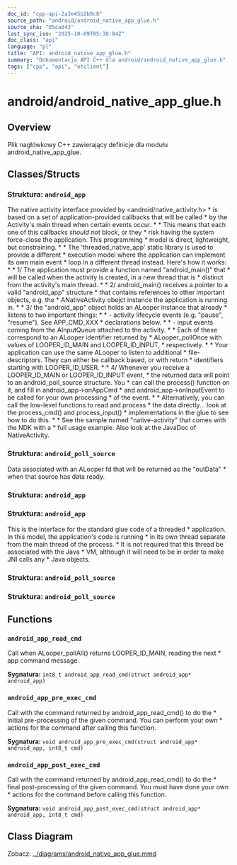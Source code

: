 ```yaml
---
doc_id: "cpp-api-2a3e45b2b8c8"
source_path: "android/android_native_app_glue.h"
source_sha: "05ca843"
last_sync_iso: "2025-10-09T05:38:04Z"
doc_class: "api"
language: "pl"
title: "API: android_native_app_glue.h"
summary: "Dokumentacja API C++ dla android/android_native_app_glue.h"
tags: ["cpp", "api", "otclient"]
---
```


# android/android_native_app_glue.h

## Overview

Plik nagłówkowy C++ zawierający definicje dla modułu android_native_app_glue.

## Classes/Structs

### Struktura: `android_app`

The native activity interface provided by <android/native_activity.h> * is based on a set of application-provided callbacks that will be called * by the Activity's main thread when certain events occur. * * This means that each one of this callbacks _should_ _not_ block, or they * risk having the system force-close the application. This programming * model is direct, lightweight, but constraining. * * The 'threaded_native_app' static library is used to provide a different * execution model where the application can implement its own main event * loop in a different thread instead. Here's how it works: * * 1/ The application must provide a function named "android_main()" that *    will be called when the activity is created, in a new thread that is *    distinct from the activity's main thread. * * 2/ android_main() receives a pointer to a valid "android_app" structure *    that contains references to other important objects, e.g. the *    ANativeActivity obejct instance the application is running in. * * 3/ the "android_app" object holds an ALooper instance that already *    listens to two important things: * *      - activity lifecycle events (e.g. "pause", "resume"). See APP_CMD_XXX *        declarations below. * *      - input events coming from the AInputQueue attached to the activity. * *    Each of these correspond to an ALooper identifier returned by *    ALooper_pollOnce with values of LOOPER_ID_MAIN and LOOPER_ID_INPUT, *    respectively. * *    Your application can use the same ALooper to listen to additional *    file-descriptors.  They can either be callback based, or with return *    identifiers starting with LOOPER_ID_USER. * * 4/ Whenever you receive a LOOPER_ID_MAIN or LOOPER_ID_INPUT event, *    the returned data will point to an android_poll_source structure.  You *    can call the process() function on it, and fill in android_app->onAppCmd *    and android_app->onInputEvent to be called for your own processing *    of the event. * *    Alternatively, you can call the low-level functions to read and process *    the data directly...  look at the process_cmd() and process_input() *    implementations in the glue to see how to do this. * * See the sample named "native-activity" that comes with the NDK with a * full usage example.  Also look at the JavaDoc of NativeActivity.

### Struktura: `android_poll_source`

Data associated with an ALooper fd that will be returned as the "outData" * when that source has data ready.

### Struktura: `android_app`

### Struktura: `android_app`

This is the interface for the standard glue code of a threaded * application.  In this model, the application's code is running * in its own thread separate from the main thread of the process. * It is not required that this thread be associated with the Java * VM, although it will need to be in order to make JNI calls any * Java objects.

### Struktura: `android_poll_source`

### Struktura: `android_poll_source`

## Functions

### `android_app_read_cmd`

Call when ALooper_pollAll() returns LOOPER_ID_MAIN, reading the next * app command message.

**Sygnatura:** `int8_t android_app_read_cmd(struct android_app* android_app)`

### `android_app_pre_exec_cmd`

Call with the command returned by android_app_read_cmd() to do the * initial pre-processing of the given command.  You can perform your own * actions for the command after calling this function.

**Sygnatura:** `void android_app_pre_exec_cmd(struct android_app* android_app, int8_t cmd)`

### `android_app_post_exec_cmd`

Call with the command returned by android_app_read_cmd() to do the * final post-processing of the given command.  You must have done your own * actions for the command before calling this function.

**Sygnatura:** `void android_app_post_exec_cmd(struct android_app* android_app, int8_t cmd)`

## Class Diagram

Zobacz: [../diagrams/android_native_app_glue.mmd](../diagrams/android_native_app_glue.mmd)
